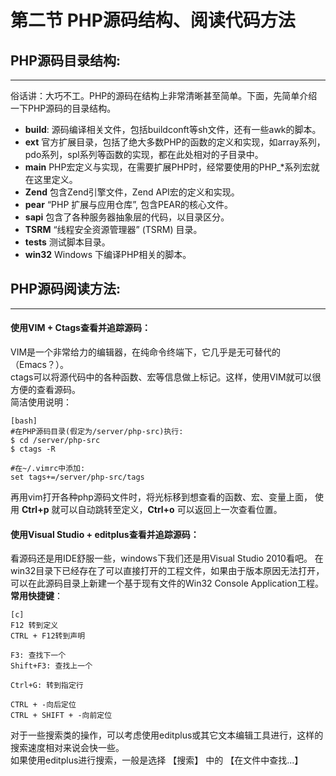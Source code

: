 # 第二节 PHP源码结构、阅读代码方法
## PHP源码目录结构:  
***
  俗话讲：大巧不工。PHP的源码在结构上非常清晰甚至简单。下面，先简单介绍一下PHP源码的目录结构。

 * **build**: 源码编译相关文件，包括buildconft等sh文件，还有一些awk的脚本。
 * **ext**    官方扩展目录，包括了绝大多数PHP的函数的定义和实现，如array系列，pdo系列，spl系列等函数的实现，都在此处相对的子目录中。
 * **main**  PHP宏定义与实现，在需要扩展PHP时，经常要使用的PHP_*系列宏就在这里定义。
 * **Zend**  包含Zend引擎文件，Zend API宏的定义和实现。
 * **pear**  “PHP 扩展与应用仓库”, 包含PEAR的核心文件。
 * **sapi**  包含了各种服务器抽象层的代码，以目录区分。
 * **TSRM**  “线程安全资源管理器” (TSRM) 目录。
 * **tests**  测试脚本目录。
 * **win32**  Windows 下编译PHP相关的脚本。  


## PHP源码阅读方法:  
***

#### 使用VIM + Ctags查看并追踪源码：
VIM是一个非常给力的编辑器，在纯命令终端下，它几乎是无可替代的（Emacs？）。  
ctags可以将源代码中的各种函数、宏等信息做上标记。这样，使用VIM就可以很方便的查看源码。  
简洁使用说明：


    [bash]
    #在PHP源码目录(假定为/server/php-src)执行:
    $ cd /server/php-src
    $ ctags -R

    #在~/.vimrc中添加:
    set tags+=/server/php-src/tags

再用vim打开各种php源码文件时，将光标移到想查看的函数、宏、变量上面，
使用 **Ctrl+p** 就可以自动跳转至定义，**Ctrl+o** 可以返回上一次查看位置。

#### 使用Visual Studio + editplus查看并追踪源码：
看源码还是用IDE舒服一些，windows下我们还是用Visual Studio 2010看吧。
在win32目录下已经存在了可以直接打开的工程文件，如果由于版本原因无法打开，可以在此源码目录上新建一个基于现有文件的Win32 Console Application工程。  
**常用快捷键**：

    [c]
    F12 转到定义
    CTRL + F12转到声明

    F3: 查找下一个
    Shift+F3: 查找上一个

    Ctrl+G: 转到指定行

    CTRL + -向后定位
    CTRL + SHIFT + -向前定位

对于一些搜索类的操作，可以考虑使用editplus或其它文本编辑工具进行，这样的搜索速度相对来说会快一些。  
如果使用editplus进行搜索，一般是选择 【搜索】 中的 【在文件中查找...】

